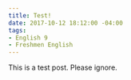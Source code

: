 ```yaml
---
title: Test!
date: 2017-10-12 18:12:00 -04:00
tags:
- English 9
- Freshmen English
---
```


This is a test post. Please ignore.